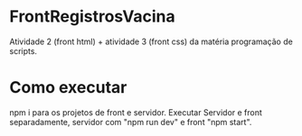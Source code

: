 # FrontRegistrosVacina
Atividade 2 (front html) + atividade 3 (front css) da matéria programação de scripts.

# Como executar
npm i para os projetos de front e servidor.
Executar Servidor e front separadamente, servidor com "npm run dev" e front "npm start".
